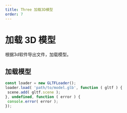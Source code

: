 ```yaml
---
title: Three 加载3D模型
order: 7
---
```




# 加载 3D 模型

根据3d软件导出文件，加载模型。

## 加载模型

```javascript
const loader = new GLTFLoader();
loader.load( 'path/to/model.glb', function ( gltf ) {
 scene.add( gltf.scene );
}, undefined, function ( error ) {
 console.error( error );
});
```

<code src="./Load3DDog.tsx" title="3d loader dogs"></code>



<code src="./Load3DDragon.tsx" title="3d loader dragon"></code>



